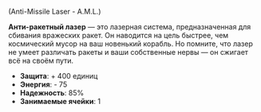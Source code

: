 (Anti-Missile Laser - A.M.L.)

**Анти-ракетный лазер** — это лазерная система, предназначенная для сбивания вражеских ракет. Он наводится на цель быстрее, чем космический мусор на ваш новенький корабль. Но помните, что лазер не умеет различать ракеты и ваши собственные нервы — он сжигает всё на своём пути.

- **Защита**: + 400 единиц
- **Энергия**: - 75
- **Надежность**: 85%
- **Занимаемые ячейки**: 1
